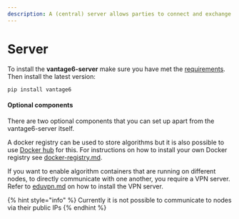 ```yaml
---
description: A (central) server allows parties to connect and exchange data.
---
```


# Server

To install the **vantage6-server** make sure you have met the [requirements](../what-to-install/#node-and-server). Then install the latest version:

```
pip install vantage6
```

#### Optional components

There are two optional components that you can set up apart from the vantage6-server itself.

A docker registry can be used to store algorithms but it is also possible to use [Docker hub](https://hub.docker.com/) for this. For instructions on how to install your own Docker registry see [docker-registry.md](docker-registry.md "mention").&#x20;

If you want to enable algorithm containers that are running on different nodes, to directly communicate with one another, you require a VPN server. Refer to [eduvpn.md](eduvpn.md "mention") on how to install the VPN server.

{% hint style="info" %}
Currently it is not possible to communicate to nodes via their public IPs
{% endhint %}

